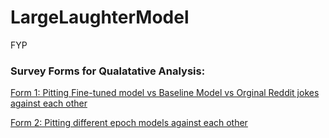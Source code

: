 # LargeLaughterModel
FYP


### Survey Forms for Qualatative Analysis:
[Form 1: Pitting Fine-tuned model vs Baseline Model vs Orginal Reddit jokes against each other](https://forms.office.com/Pages/DesignPageV2.aspx?subpage=design&FormId=icUOQmao0EqaV-YEng07wIXTZFxHYlxPnYscdi5GuTpUQkJGRDhBVU4zWlJUTUNHUjdOQkpBOVJaSS4u&Token=4937d63827344750b271adef33c601e5)

[Form 2: Pitting different epoch models against each other](https://forms.office.com/Pages/DesignPageV2.aspx?subpage=design&FormId=icUOQmao0EqaV-YEng07wIXTZFxHYlxPnYscdi5GuTpUN1VYOUI5SFlVTEdLRTVRSDBDR0xVT0M2OS4u&Token=5740787a1cd34fb1b4ccc971397288c9)
